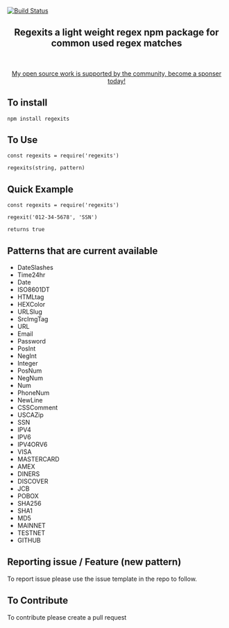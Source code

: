 [![Build Status](https://travis-ci.com/perkinsjr/regexit.svg?branch=master)](https://travis-ci.com/perkinsjr/regexit)

<div align="center">
	<h2>
		Regexits a light weight regex npm package for common used regex matches
	</h2>
	<br>
	<p>
		<a href="https://www.patreon.com/james_perkins">My open source work is supported by the community, become a sponser today!</a>
	</p>
</div>

## To install

    npm install regexits

## To Use

    const regexits = require('regexits')

    regexits(string, pattern)

## Quick Example

    const regexits = require('regexits')

    regexit('012-34-5678', 'SSN')

	returns true

## Patterns that are current available  

* DateSlashes
* Time24hr
* Date
* ISO8601DT
* HTMLtag
* HEXColor
* URLSlug
* SrcImgTag
* URL
* Email
* Password
* PosInt
* NegInt
* Integer
* PosNum
* NegNum
* Num
* PhoneNum
* NewLine
* CSSComment
* USCAZip
* SSN
* IPV4
* IPV6
* IPV4ORV6
* VISA
* MASTERCARD
* AMEX
* DINERS
* DISCOVER
* JCB   
* POBOX
* SHA256
* SHA1
* MD5
* MAINNET
* TESTNET
* GITHUB


## Reporting issue / Feature (new pattern)

To report issue please use the issue template in the repo to follow.

## To Contribute

To contribute please create a pull request
